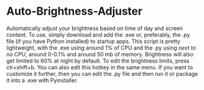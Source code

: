 # Auto-Brightness-Adjuster
Automatically adjust your brightness based on time of day and screen content. To use, simply download and add the .exe or, preferably, the .py file (if you have Python installed) to startup apps. This script is pretty lightweight, with the .exe using around 1% of CPU and the .py using *next to no CPU*, around 0-0.1% and around 50 mb of memory. Brightness will also get limited to 60% at night by default. To edit the brightness limits, press ctr+shift+b. You can also edit this hotkey in the same menu. If you want to customize it further, then you can edit the .py file and then run it or package it into a .exe with Pyinstaller.

